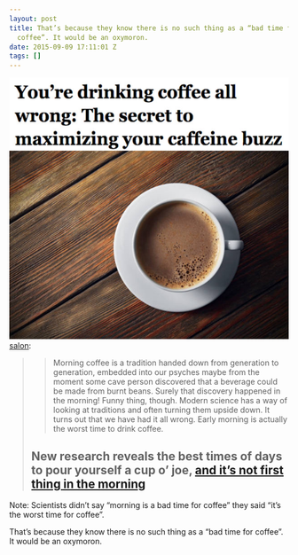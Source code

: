 ```yaml
---
layout: post
title: That’s because they know there is no such thing as a “bad time for
  coffee”. It would be an oxymoron.
date: 2015-09-09 17:11:01 Z
tags: []
---
```

![](/media/2015/09/128716259369.jpg)
[salon](http://salon.tumblr.com/post/128715015113/morning-coffee-is-a-tradition-handed-down-from):

> > Morning coffee is a tradition handed down from generation to generation, embedded into our psyches maybe from the moment some cave person discovered that a beverage could be made from burnt beans. Surely that discovery happened in the morning! Funny thing, though. Modern science has a way of looking at traditions and often turning them upside down. It turns out that we have had it all wrong. Early morning is actually the worst time to drink coffee.  
> 
> **New research reveals the best times of days to pour yourself a cup o’ joe, [and it’s not first thing in the morning](http://www.salon.com/2015/09/09/youve_been_drinking_your_coffee_at_the_wrong_time_all_along_partner/?utm_source=Tumblr&utm_medium=Tumblr%20Share&utm_campaign=Tumblr)**
> ----------------------------------------------------------------------------------------------------------------------------------------------------------------------------------------------------------------------------------------------------------------------------------------------

Note: Scientists didn’t say “morning is a bad time for coffee” they said “it’s the worst time for coffee”.

That’s because they know there is no such thing as a “bad time for coffee”. It would be an oxymoron.
